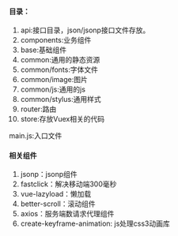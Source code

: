 #### 目录：
  1. api:接口目录，json/jsonp接口文件存放。
  1. components:业务组件
  1. base:基础组件
  1. common:通用的静态资源
  1. common/fonts:字体文件
  1. common/image:图片
  1. common/js:通用的js
  1. common/stylus:通用样式
  1. router:路由
  1. store:存放Vuex相关的代码


main.js:入口文件 


#### 相关组件
  1. jsonp：jsonp组件
  1. fastclick：解决移动端300毫秒
  1. vue-lazyload：懒加载
  1. better-scroll：滚动组件
  1. axios：服务端数请求代理组件
  1. create-keyframe-animation: js处理css3动画库
